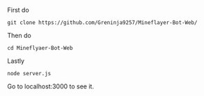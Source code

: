 First do
```
git clone https://github.com/Greninja9257/Mineflayer-Bot-Web/
```
Then do
```
cd Mineflyaer-Bot-Web
```
Lastly
```
node server.js
```
Go to localhost:3000 to see it.
